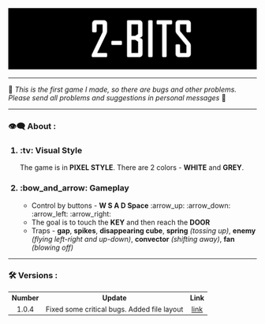 <img src="https://github.com/SNIP-ER/2-BITS/blob/main/Image/1.png">

---
:pushpin: *This is the first game I made, so there are bugs and other problems. Please send all problems and suggestions in personal messages* :pushpin:

---

### :eye_speech_bubble: About :
<ol>
  <h3><li><b>:tv: Visual Style</b></li></h3>
  The game is in <b>PIXEL STYLE</b>. There are 2 colors - <b>WHITE</b> and <b>GREY</b>.
  <h3><li><b>:bow_and_arrow: Gameplay</b></li></h3>
  <ul>
    <li>Control by buttons - <b>W S A D Space</b> :arrow_up: :arrow_down: :arrow_left: :arrow_right: <br></li>
    <li>The goal is to touch the <b>KEY</b> and then reach the <b>DOOR</b></li>
    <li>Traps - <b>gap</b>, <b>spikes</b>, <b>disappearing cube</b>, <b>spring</b> <em>(tossing up)</em>, <b>enemy</b> <em>(flying left-right and up-down)</em>, <b>convector</b> <em>(shifting away)</em>, <b>fan</b> <em>(blowing off)</em></li>
  </ul>
</ol>

---

### :hammer_and_wrench: Versions :

<table>
  <tr>
    <th>Number</th>
    <th>Update</th>
    <th>Link</th>
  </tr>
  <tr>
    <td align="center">1.0.4</td>
    <td align="center">Fixed some critical bugs. Added file layout</td>
    <td align="center"><a target="_blank" href="https://github.com/SNIP-ER/2-BITS/tree/main/1.0.4">link</a></td>
  </tr>
</table>
